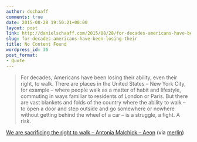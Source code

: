 ```yaml
---
author: dschaaff
comments: true
date: 2015-08-28 19:50:21+00:00
layout: post
link: http://danielschaaff.com/2015/08/28/for-decades-americans-have-been-losing-their/
slug: for-decades-americans-have-been-losing-their
title: No Content Found
wordpress_id: 36
post_format:
- Quote
---
```


<blockquote>For decades, Americans have been losing their ability, even their right, to walk. There are places in the United States – New York City, for example – where people walk as a matter of habit and lifestyle, commuting in ways familiar to residents of London or Paris. But there are vast blankets and folds of the country where the ability to walk – to open a door and step outside and go somewhere or nowhere without getting behind the wheel of a car – is a struggle, a fight. A risk.</blockquote>





[We are sacrificing the right to walk – Antonia Malchick – Aeon](http://aeon.co/magazine/society/step-by-step-americans-are-sacrificing-the-right-to-walk/##For+decades%2C+Americans+have+been+losing+their+ability%2C+even+their+right%2C+to+walk.+There+are+places+in+the+United+States+%E2%80%93+New+York+City%2C+for+example+%E2%80%93+where+people+walk+as+a+matter+of+habit+and+lifestyle%2C+commuting+in+ways+familiar+to+residents+of+London+or+Paris.+But+there+are+vast+blankets+and+folds+of+the+country+where+the+ability+to+walk+%E2%80%93+to+open+a+door+and+step+outside+and+go+somewhere+or+nowhere+without+getting+behind+the+wheel+of+a+car+%E2%80%93+is+a+struggle%2C+a+fight.+A+risk.) (via [merlin](http://www.kungfugrippe.com/))

